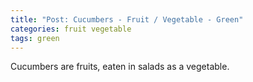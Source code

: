 ```yaml
---
title: "Post: Cucumbers - Fruit / Vegetable - Green"
categories: fruit vegetable
tags: green
---
```

Cucumbers are fruits, eaten in salads as a vegetable.
